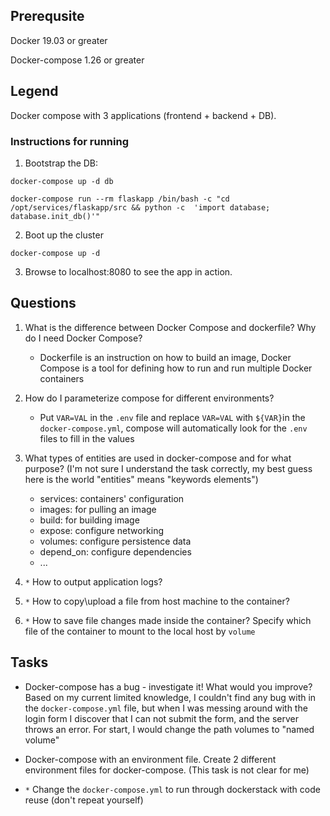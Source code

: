 ## Prerequsite

Docker 19.03 or greater

Docker-compose 1.26 or greater

## Legend

Docker compose with 3 applications (frontend + backend + DB).

### Instructions for running

1. Bootstrap the DB:

`docker-compose up -d db`

`docker-compose run --rm flaskapp /bin/bash -c "cd /opt/services/flaskapp/src && python -c  'import database; database.init_db()'"`

2. Boot up the cluster

`docker-compose up -d`

3. Browse to localhost:8080 to see the app in action.

## Questions

1. What is the difference between Docker Compose and dockerfile? Why do I need Docker Compose?
   - Dockerfile is an instruction on how to build an image, Docker Compose is a tool for defining how to run and run multiple Docker containers

2. How do I parameterize compose for different environments?
   - Put `VAR=VAL` in the `.env` file and replace `VAR=VAL` with `${VAR}`in the `docker-compose.yml`, compose will automatically look for the `.env` files to fill in the values

3. What types of entities are used in docker-compose and for what purpose? (I'm not sure I understand the task correctly, my best guess here is the world "entities" means "keywords elements")
   - services: containers' configuration
   - images: for pulling an image
   - build: for building image
   - expose: configure networking
   - volumes: configure persistence data
   - depend_on: configure dependencies
   - ...

4. `*` How to output application logs?

5. `*` How to copy\upload a file from host machine to the container?

6. `*` How to save file changes made inside the container? Specify which file of the container to mount to the local host by `volume`


## Tasks

* Docker-compose has a bug - investigate it! What would you improve? Based on my current limited knowledge, I couldn't find any bug with in the `docker-compose.yml` file, but when I was messing around with the login form I discover that I can not submit the form, and the server throws an error. For start, I would change the path volumes to "named volume"

* Docker-compose with an environment file. Create 2 different environment files for docker-compose. (This task is not clear for me)

* `*` Change the `docker-compose.yml` to run through dockerstack with code reuse (don't repeat yourself)

